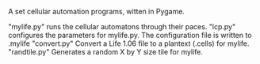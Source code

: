 A set cellular automation programs, witten in Pygame.

"mylife.py"   runs the cellular automatons through their paces.
"lcp.py"      configures the parameters for mylife.py. The configuration file is
              written to .mylife
"convert.py"  Convert a Life 1.06 file to a plantext (.cells) for mylife.   
"randtile.py" Generates a random X by Y size tile for mylife.

